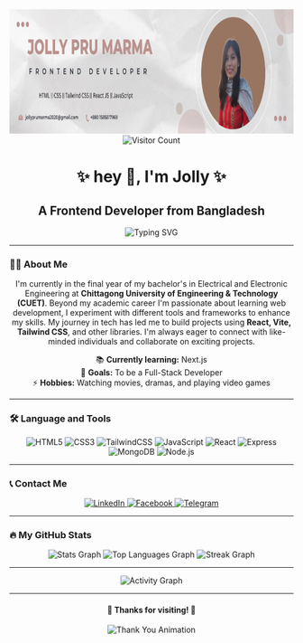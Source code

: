 <div align="center">
  <img height="220" width="800" src="https://raw.githubusercontent.com/Jollypru/Jollypru/refs/heads/main/Jolly%20Pru%20marma.png" alt="Header Image" />
</div>

<div align="center">
  <img src="https://visitor-badge.laobi.icu/badge?page_id=Jollypru.Jollypru&" alt="Visitor Count" />
</div>

<h1 align="center">✨ hey 👋, I'm Jolly ✨</h1>

<h2 align="center">A Frontend Developer from Bangladesh</h2>
<div  align="center">
  <p>
  <img src="https://readme-typing-svg.herokuapp.com?font=Fira+Code&size=18&duration=3000&pause=1000&color=2F80ED&width=435&lines=Passionate+Learner;React+%7C+Vite+%7C+Tailwind+Enthusiast;Exploring+Next.js+and+Beyond" alt="Typing SVG" />
  </p>
</div>


---

<h3 align="left">👩‍💻 About Me</h3>

<p align="center">
  I'm currently in the final year of my bachelor's in Electrical and Electronic Engineering at <strong>Chittagong University of Engineering & Technology (CUET)</strong>. Beyond my academic career I'm passionate about learning web development, I experiment with different tools and frameworks to enhance my skills. My journey in tech has led me to build projects using <strong>React, Vite, Tailwind CSS</strong>, and other libraries. I'm always eager to connect with like-minded individuals and collaborate on exciting projects.
</p>

<div align="center">
  📚 <strong>Currently learning:</strong> Next.js<br>
  🎯 <strong>Goals:</strong> To be a Full-Stack Developer<br>
  ⚡ <strong>Hobbies:</strong> Watching movies, dramas, and playing video games
</div>

---

<h3 align="left">🛠 Language and Tools</h3>

<div align="center">
  <img src="https://cdn.jsdelivr.net/gh/devicons/devicon/icons/html5/html5-original.svg" height="40" alt="HTML5" />
  <img src="https://cdn.jsdelivr.net/gh/devicons/devicon/icons/css3/css3-original.svg" height="40" alt="CSS3" />
  <img src="https://cdn.jsdelivr.net/gh/devicons/devicon/icons/tailwindcss/tailwindcss-original-wordmark.svg" height="40" alt="TailwindCSS" />
  <img src="https://cdn.jsdelivr.net/gh/devicons/devicon/icons/javascript/javascript-original.svg" height="40" alt="JavaScript" />
  <img src="https://cdn.jsdelivr.net/gh/devicons/devicon/icons/react/react-original.svg" height="40" alt="React" />
  <img src="https://cdn.jsdelivr.net/gh/devicons/devicon/icons/express/express-original.svg" height="40" alt="Express" />
  <img src="https://cdn.jsdelivr.net/gh/devicons/devicon/icons/mongodb/mongodb-original.svg" height="40" alt="MongoDB" />
  <img src="https://cdn.jsdelivr.net/gh/devicons/devicon/icons/nodejs/nodejs-original.svg" height="40" alt="Node.js" />
</div>

---

<h3 align="left">📞 Contact Me</h3>

<div align="center">
  <a href="https://www.linkedin.com/in/jolly-pru-marma-9b7a211bb/" target="_blank">
    <img src="https://img.shields.io/badge/LinkedIn-%230077B5.svg?style=for-the-badge&logo=linkedin&logoColor=white" alt="LinkedIn" />
  </a>
  <a href="https://www.facebook.com/jollypru.marma.7/" target="_blank">
    <img src="https://img.shields.io/badge/Facebook-%231877F2.svg?style=for-the-badge&logo=facebook&logoColor=white" alt="Facebook" />
  </a>
  <a href="https://t.me/jolly_pru" target="_blank">
    <img src="https://img.shields.io/badge/Telegram-%2300ACD7.svg?style=for-the-badge&logo=telegram&logoColor=white" alt="Telegram" />
  </a>
</div>

---

<h3 align="left">🔥 My GitHub Stats</h3>

<div align="center">
  <img src="https://github-readme-stats.vercel.app/api?username=Jollypru&hide_title=false&hide_rank=false&show_icons=true&include_all_commits=true&count_private=true&disable_animations=false&theme=algolia&locale=en&hide_border=false" height="150" alt="Stats Graph" />
  <img src="https://github-readme-stats.vercel.app/api/top-langs?username=Jollypru&locale=en&hide_title=false&layout=compact&card_width=320&langs_count=5&theme=tokyonight&hide_border=false" height="150" alt="Top Languages Graph" />
  <img src="https://streak-stats.demolab.com?user=Jollypru&locale=en&mode=daily&theme=dracula&hide_border=false&border_radius=5" height="150" alt="Streak Graph" />
</div>

---

<p align="center">
  <img src="https://github-readme-activity-graph.vercel.app/graph?username=Jollypru&bg_color=1F222E&color=00BFFF&line=2F80ED&point=FFFFFF&area=true&hide_border=true" alt="Activity Graph" />
</p>

---

<div align="center">
  <!-- Footer -->
  <h4>🌟 Thanks for visiting! 🌟</h4>
  <img src="https://media.giphy.com/media/26tn33aiTi1jkl6H6/giphy.gif" height="150" alt="Thank You Animation" />
</div>
